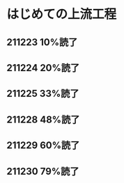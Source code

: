 # はじめての上流工程

## 211223 10%読了
## 211224 20%読了
## 211225 33%読了
## 211228 48%読了
## 211229 60%読了
## 211230 79%読了